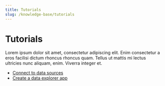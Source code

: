 ```yaml
---
title: Tutorials
slug: /knowledge-base/tutorials
---
```


# Tutorials

Lorem ipsum dolor sit amet, consectetur adipiscing elit. Enim consectetur a eros facilisi dictum rhoncus rhoncus quam. Tellus ut mattis mi lectus ultricies nunc aliquam, enim. Viverra integer et.

- [Connect to data sources](/knowledge-base/tutorials/databases)
- [Create a data explorer app](/knowledge-base/tutorials/data-explorer)